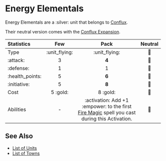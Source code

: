 # Energy Elementals

Energy Elementals are a :silver: unit that belongs to [Conflux](../towns/conflux.md).

Their neutral version comes with the [Conflux Expansion](../content.md).


| Statistics | Few | Pack | Neutral |
| :--- | :---: | :---: | :---: |
| Type | :unit_flying: | :unit_flying: | 🚧 |
| :attack: | 3 | **4** | 🚧 |
| :defense: | 1 | 1 | 🚧 |
| :health_points: | 5 | **6** | 🚧 |
| :initiative: | 5 | **8** | 🚧 |
| Cost | 5 :gold: | 8 :gold: | 🚧 |
| Abilities | - | :activation: Add +1 :empower: to the first [Fire Magic](../spells/school_of_fire_magic.md) spell you cast during this Activation. | 🚧 |


## See Also

- [List of Units](index.md)
- [List of Towns](../towns/index.md)
